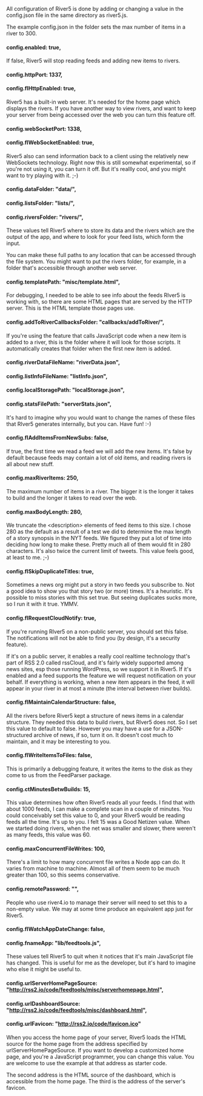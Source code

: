 All configuration of River5 is done by adding or changing a value in the config.json file in the same directory as river5.js.

The example config.json in the folder sets the max number of items in a river to 300.

#### config.enabled: true,

If false, River5 will stop reading feeds and adding new items to rivers. 

#### config.httpPort: 1337,

#### config.flHttpEnabled: true,

River5 has a built-in web server. It's needed for the home page which displays the rivers. If you have another way to view rivers, and want to keep your server from being accessed over the web you can turn this feature off.

#### config.webSocketPort: 1338,

#### config.flWebSocketEnabled: true,

River5 also can send information back to a client using the relatively new WebSockets technology. Right now this is still somewhat experimental, so if you're not using it, you can turn it off. But it's reallly cool, and you might want to try playing with it. ;-)

#### config.dataFolder: "data/",

#### config.listsFolder: "lists/",

#### config.riversFolder: "rivers/",

These values tell River5 where to store its data and the rivers which are the output of the app, and where to look for your feed lists, which form the input. 

You can make these full paths to any location that can be accessed through the file system. You might want to put the rivers folder, for example, in a folder that's accessible through another web server.

#### config.templatePath: "misc/template.html",

For debugging, I needed to be able to see info about the feeds RIver5 is working with, so there are some HTML pages that are served by the HTTP server. This is the HTML template those pages use. 

#### config.addToRiverCallbacksFolder: "callbacks/addToRiver/",

If you're using the feature that calls JavaScript code when a new item is added to a river, this is the folder where it will look for those scripts. It automatically creates that folder when the first new item is added. 

#### config.riverDataFileName: "riverData.json",

#### config.listInfoFileName: "listInfo.json",

#### config.localStoragePath: "localStorage.json",

#### config.statsFilePath: "serverStats.json",

It's hard to imagine why you would want to change the names of these files that RIver5 generates internally, but you can. Have fun! :-)

#### config.flAddItemsFromNewSubs: false,

If true, the first time we read a feed we will add the new items. It's false by default because feeds may contain a lot of old items, and reading rivers is all about new stuff. 

#### config.maxRiverItems: 250,

The maximum number of items in a river. The bigger it is the longer it takes to build and the longer it takes to read over the web. 

#### config.maxBodyLength: 280,

We truncate the &lt;description> elements of feed items to this size. I chose 280 as the default as a result of a test we did to determine the max length of a story synopsis in the NYT feeds. We figured they put a lot of time into deciding how long to make these. Pretty much all of them would fit in 280 characters. It's also twice the current limit of tweets. This value feels good, at least to me. ;-)

#### config.flSkipDuplicateTitles: true,

Sometimes a news org might put a story in two feeds you subscribe to. Not a good idea to show you that story two (or more) times. It's a heuristic. It's possible to miss stories with this set true. But seeing duplicates sucks more, so I run it with it true. YMMV.

#### config.flRequestCloudNotify: true, 

If you're running RIver5 on a non-public server, you should set this false. The notifications will not be able to find you (by design, it's a security feature). 

If it's on a public server, it enables a really cool realtime technology that's part of RSS 2.0 called rssCloud, and it's fairly widely supported among news sites, esp those running WordPress, so we support it in River5. If it's enabled and a feed supports the feature we will request notification on your behalf. If everything is working, when a new item appears in the feed, it will appear in your river in at most a minute (the interval between river builds). 

#### config.flMaintainCalendarStructure: false,

All the rivers before River5 kept a structure of news items in a calendar structure. They needed this data to build rivers, but RIver5 does not. So I set this value to default to false. However you may have a use for a JSON-structured archive of news, if so, turn it on. It doesn't cost much to maintain, and it may be interesting to you.

#### config.flWriteItemsToFiles: false,

This is primarily a debugging feature, it writes the items to the disk as they come to us from the FeedParser package.

#### config.ctMinutesBetwBuilds: 15,

This value determines how often River5 reads all your feeds. I find that with about 1000 feeds, I can make a complete scan in a couple of minutes. You could conceivably set this value to 0, and your RIver5 would be reading feeds all the time. It's up to you. I felt 15 was a Good Netizen value. When we started doing rivers, when the net was smaller and slower, there weren't as many feeds, this value was 60. 

#### config.maxConcurrentFileWrites: 100,

There's a limit to how many concurrent file writes a Node app can do. It varies from machine to machine. Almost all of them seem to be much greater than 100, so this seems conservative. 

#### config.remotePassword: "",

People who use river4.io to manage their server will need to set this to a non-empty value. We may at some time produce an equivalent app just for River5. 

#### config.flWatchAppDateChange: false,

#### config.fnameApp: "lib/feedtools.js",

These values tell River5 to quit when it notices that it's main JavaScript file has changed. This is useful for me as the developer, but it's hard to imagine who else it might be useful to. 

#### config.urlServerHomePageSource: "http://rss2.io/code/feedtools/misc/serverhomepage.html", 

#### config.urlDashboardSource: "http://rss2.io/code/feedtools/misc/dashboard.html",

#### config.urlFavicon: "http://rss2.io/code/favicon.ico"

When you access the home page of your server, River5 loads the HTML source for the home page from the address specified by urlServerHomePageSource. If you want to develop a customized home page, and you're a JavaScript programmer, you can change this value. You are welcome to use the example at that address as starter code. 

The second address is the HTML source of the dashboard, which is accessible from the home page. The third is the address of the server's favicon. 

